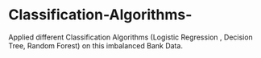 # Classification-Algorithms-
Applied different Classification Algorithms (Logistic Regression , Decision Tree, Random Forest) on this imbalanced Bank Data. 

